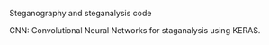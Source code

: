 Steganography and steganalysis code


CNN: Convolutional Neural Networks for staganalysis using KERAS.
